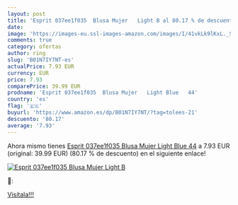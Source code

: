 ```yaml
---
layout: post
title: 'Esprit 037ee1f035  Blusa Mujer   Light B al 80.17 % de descuento'
date: 
image: 'https://images-eu.ssl-images-amazon.com/images/I/41vkLk9lKxL._SL200_.jpg'
comments: true
category: ofertas
author: ring
slug: 'B01N7IY7NT-es'
actualPrice: 7.93 EUR
currency: EUR
price: 7.93
comparePrice: 39.99 EUR
prodname: 'Esprit 037ee1f035  Blusa Mujer   Light Blue   44'
country: 'es'
flag: '🇪🇸'
buyurl: 'https://www.amazon.es/dp/B01N7IY7NT/?tag=tolees-21'
descuento: '80.17'
average: '7.93'
---
```


Ahora mismo tienes [Esprit 037ee1f035  Blusa Mujer   Light Blue   44](https://www.amazon.es/dp/B01N7IY7NT/?tag=tolees-21) a 7.93 EUR (original: 39.99 EUR) (80.17 %  de descuento) en el siguiente enlace!

[![Esprit 037ee1f035  Blusa Mujer   Light B](https://images-eu.ssl-images-amazon.com/images/I/41vkLk9lKxL._SL200_.jpg)](https://www.amazon.es/dp/B01N7IY7NT/?tag=tolees-21)

🔎:


[Visítala!!!](https://www.amazon.es/dp/B01N7IY7NT/?tag=tolees-21)

